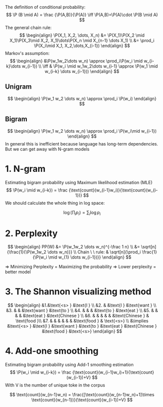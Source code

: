 The definition of conditional probability:
$$
\P (B \mid A) = \frac {\P(A,B)}{\P(A)} \iff \P(A,B)=\P(A)\cdot \P(B \mid A) 
$$
The general chain rule:
$$
\begin{align}
\P(X_1, X_2, \dots, X_n) &= \P(X_1)\P(X_2 \mid X_1)\P(X_3\mid X_2, X_1)\dots\P(X_n \mid X_{n-1} \dots X_1) \\
&= \prod_i \P(X_i\mid X_1, X_2,\dots,X_{i-1})
\end{align}
$$
Markov's assumption:
$$
\begin{align}
&\P(w_1w_2\dots w_n) \approx \prod_i\P(w_i \mid w_{i-k}\dots w_{i-1}) \\
\iff & \P(w_i \mid w_1w_2\dots w_{i-1} \approx \P(w_1 \mid w_{i-k} \dots w_{i-1})) 
\end{align}
$$
## Unigram
$$
\begin{align}
\P(w_1 w_2 \dots w_n) \approx \prod_i \P(w_i)
\end{align}
$$
## Bigram
$$
\begin{align}
\P(w_1 w_2 \dots w_n) \approx \prod_i \P(w_i\mid w_{i-1})
\end{align}
$$
In general this is inefficient because language has long-term dependencies. But we can get away with N-gram models

# 1. N-gram
Estimating bigram probability using Maximum likelihood estimation (MLE)
$$
\P(w_i \mid w_{i-k}) = \frac {\text{count}(w_{i-1}w_i)}{\text{count}(w_{i-1})}
$$
We should calculate the whole thing in log space:

$$
\log(\prod_i p_i) = \sum_i \log p_i
$$
# 2. Perplexity
$$
\begin{align}
PP(W) &= \P(w_1w_2 \dots w_n)^{-\frac 1 n} \\
&= \sqrt[n]{\frac{1}{\P(w_1w_2 \dots w_n)}} \\
Chain \ \ rule: & \sqrt[n]{\prod_i \frac{1}{\P(w_i \mid w_{1} \dots w_{i-1})}} 
\end{align}
$$

=> Minimizing Perplexity = Maximizing the probability
=> Lower perplexity = better model

# 3. The Shannon visualizing method

$$
\begin{align}
&1.&\text{<s> } &\text{I } \\
&2. & &\text{I } &\text{want } \\
&3. & & &\text{want } &\text{to } \\
&4. & & & &\text{to } &\text{eat } \\
&5. & & & & &\text{eat } &\text{Chinese } \\
&6. & & & & & &\text{Chinese } & \text{food }\\
&7. & & & & & & &\text{food } & \text{<s>} \\
&\implies &\text{<s> } &\text{I } &\text{want } &\text{to } &\text{eat } &\text{Chinese } &\text{food } &\text{<s>}
\end{align}
$$
# 4. Add-one smoothing
Estimating bigram probability using Add-1 smoothing estimation
$$
\P(w_i \mid w_{i-k}) = \frac {\text{count}(w_{i-1}w_i)+1}{\text{count}(w_{i-1})+V}
$$
With V is the number of unique toke in the corpus

$$
\text{count}(w_{n-1}w_n) = \frac{[\text{count}(w_{n-1}w_n)+1]\times \text{count}(w_{n-1})}{\text{count}(w_{i-1})+V}
$$
